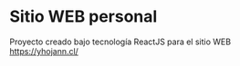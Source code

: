 # Sitio WEB personal

Proyecto creado bajo tecnología ReactJS para el sitio WEB https://yhojann.cl/
